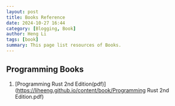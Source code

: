 ```yaml
---
layout: post
title: Books Reference
date: 2024-10-27 16:44
category: [Blogging, Book]
author: Heng Li
tags: [book]
summary: This page list resources of Books.
---
```

## Programming Books

1. [Programming Rust 2nd Edition(pdf)](https://liheeng.github.io/content/book/Programming Rust 2nd Edition.pdf)
